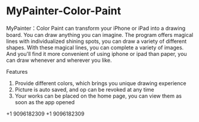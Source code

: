 # MyPainter-Color-Paint

MyPainter：Color Paint can transform your iPhone or iPad into a drawing board. You can draw anything you can imagine. The program offers magical lines with individualized shining spots, you can draw a variety of different shapes. With these magical lines, you can complete a variety of images. And you'll find it more convenient of using iphone or ipad than paper, you can draw whenever and wherever you like.

Features

1. Provide different colors, which brings you unique drawing experience
2. Picture is auto saved, and op can be revoked at any time
3. Your works can be placed on the home page, you can view them as soon as the app opened

+1 9096182309 +1 9096182309
